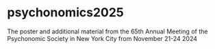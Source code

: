 # psychonomics2025
The poster and additional material from the 65th Annual Meeting of the Psychonomic Society in New York City from November 21-24 2024
